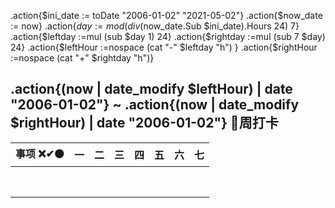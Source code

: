 
.action{$ini_date := toDate "2006-01-02" "2021-05-02"}
.action{$now_date := now}
.action{$day := mod (div ($now_date.Sub $ini_date).Hours 24) 7}
.action{$leftday :=mul (sub $day 1)  24}
.action{$rightday :=mul (sub 7 $day) 24}
.action{$leftHour :=nospace (cat "-" $leftday "h") }
.action{$rightHour :=nospace (cat "+" $rightday "h")}


## .action{(now | date_modify $leftHour) | date "2006-01-02"} ~ .action{(now | date_modify $rightHour) | date "2006-01-02"} 📅周打卡


| **事项** ❌✔⚫ | **一** | **二** | **三** | **四** | **五** | **六** | **七** |
| :---------------: | -------- | -------- | -------- | -------- | -------- | -------- | -------- |
|                 |        |        |        |        |        |        |        |
|                 |        |        |        |        |        |        |        |
|                 |        |        |        |        |        |        |        |
|                 |        |        |        |        |        |        |        |
|                 |        |        |        |        |        |        |        |
|                 |        |        |        |        |        |        |        |
|                 |        |        |        |        |        |        |        |
|                |        |        |        |        |        |        |        |
